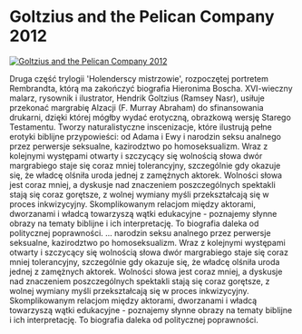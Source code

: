 Goltzius and the Pelican Company 2012 
=============
[![Goltzius and the Pelican Company 2012 ](http://vidos.pl/images/player.gif)](http://vidos.pl/goltzius-and-the-pelican-company-2012)

 Druga część trylogii 'Holenderscy mistrzowie', rozpoczętej portretem Rembrandta, którą ma zakończyć biografia Hieronima Boscha. XVI-wieczny malarz, rysownik i ilustrator, Hendrik Goltzius (Ramsey Nasr), usiłuje przekonać margrabię Alzacji (F. Murray Abraham) do sfinansowania drukarni, dzięki której mógłby wydać erotyczną, obrazkową wersję Starego Testamentu. Tworzy naturalistyczne inscenizacje, które ilustrują pełne erotyki biblijne przypowieści: od Adama i Ewy i narodzin seksu analnego przez perwersje seksualne, kazirodztwo po homoseksualizm. Wraz z kolejnymi występami otwarty i szczycący się wolnością słowa dwór margrabiego staje się coraz mniej tolerancyjny, szczególnie gdy okazuje się, że władcę olśniła uroda jednej z zamężnych aktorek. Wolności słowa jest coraz mniej, a dyskusje nad znaczeniem poszczególnych spektakli stają się coraz gorętsze, z wolnej wymiany myśli przekształcają się w proces inkwizycyjny. Skomplikowanym relacjom między aktorami, dworzanami i władcą towarzyszą wątki edukacyjne - poznajemy słynne obrazy na tematy biblijne i ich interpretację. To biografia daleka od politycznej poprawności.  ... narodzin seksu analnego przez perwersje seksualne, kazirodztwo po homoseksualizm. Wraz z kolejnymi występami otwarty i szczycący się wolnością słowa dwór margrabiego staje się coraz mniej tolerancyjny, szczególnie gdy okazuje się, że władcę olśniła uroda jednej z zamężnych aktorek. Wolności słowa jest coraz mniej, a dyskusje nad znaczeniem poszczególnych spektakli stają się coraz gorętsze, z wolnej wymiany myśli przekształcają się w proces inkwizycyjny. Skomplikowanym relacjom między aktorami, dworzanami i władcą towarzyszą wątki edukacyjne - poznajemy słynne obrazy na tematy biblijne i ich interpretację. To biografia daleka od politycznej poprawności.

